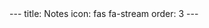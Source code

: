 <!--->
---
title: Notes
icon: fas fa-stream
order: 3
---

<!---
A collection of notes, both technical and non-technical in nature.

# A Running List of RF System Design Formulas

# The Case for Multi-Band GNSS 

# Introduction to UWB: Part 1 - Overview

# Introduction to UWB: Part 2 - Positioning Methods

# Introduction to UWB: Part 3 - Antennas

A collection of notes, both technical and non-technical in nature.
-->

